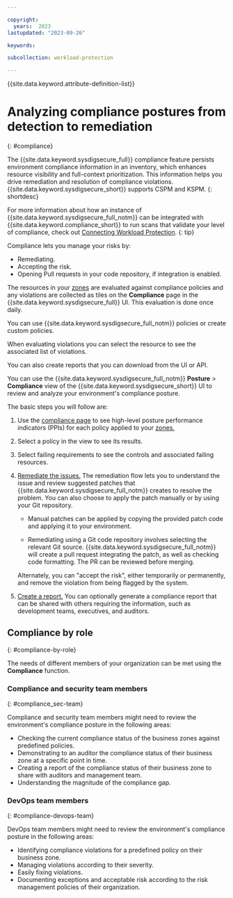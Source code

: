 ```yaml
---

copyright:
  years:  2023
lastupdated: "2023-09-26"

keywords:

subcollection: workload-protection

---
```


{{site.data.keyword.attribute-definition-list}}

# Analyzing compliance postures from detection to remediation
{: #compliance}

The {{site.data.keyword.sysdigsecure_full}} compliance feature persists environment compliance information in an inventory, which enhances resource visibility and full-context prioritization. This information helps you drive remediation and resolution of compliance violations. {{site.data.keyword.sysdigsecure_short}} supports CSPM and KSPM.
{: shortdesc}

For more information about how an instance of {{site.data.keyword.sysdigsecure_full_notm}} can be integrated with {{site.data.keyword.compliance_short}} to run scans that validate your level of compliance, check out [Connecting Workload Protection](/docs/security-compliance?topic=security-compliance-setup-workload-protection).
{: tip}

Compliance lets you manage your risks by:

* Remediating.
* Accepting the risk.
* Opening Pull requests in your code repository, if integration is enabled.

The resources in your [zones](/docs/workload-protection?topic=workload-protection-zones) are evaluated against compliance policies and any violations are collected as tiles on the **Compliance** page in the {{site.data.keyword.sysdigsecure_full}} UI.  This evaluation is done once daily.

You can use {{site.data.keyword.sysdigsecure_full_notm}} policies or create custom policies.

When evaluating violations you can select the resource to see the associated list of violations.

You can also create reports that you can download from the UI or API.


You can use the {{site.data.keyword.sysdigsecure_full_notm}} **Posture** > **Compliance** view of the {{site.data.keyword.sysdigsecure_short}} UI to review and analyze your environment's compliance posture.

The basic steps you will follow are:

1. Use the [compliance page](/docs/workload-protection?topic=workload-protection-compliance-understanding) to see high-level posture performance indicators (PPIs) for each policy applied to your [zones.](/docs/workload-protection?topic=workload-protection-zones)

2. Select a policy in the view to see its results.

3. Select failing requirements to see the controls and associated failing resources.

4. [Remediate the issues.](/docs/workload-protection?topic=workload-protection-evaluate-remediate) The remediation flow lets you to understand the issue and review suggested patches that {{site.data.keyword.sysdigsecure_full_notm}} creates to resolve the problem. You can also choose to apply the patch manually or by using your Git repository.

    - Manual patches can be applied by copying the provided patch code and applying it to your environment.

    - Remediating using a Git code repository involves selecting the relevant Git source. {{site.data.keyword.sysdigsecure_full_notm}} will create a pull request integrating the patch, as well as checking code formatting. The PR can be reviewed before merging.

    Alternately, you can "accept the risk", either temporarily or permanently, and remove the violation from being flagged by the system.

5. [Create a report.](/docs/workload-protection?topic=workload-protection-compliance-reports) You can optionally generate a compliance report that can be shared with others requiring the information, such as development teams, executives, and auditors.

## Compliance by role
{: #compliance-by-role}

The needs of different members of your organization can be met using the **Compliance** function.

### Compliance and security team members
{: #compliance_sec-team}

Compliance and security team members might need to review the environment's compliance posture in the following areas:

* Checking the current compliance status of the business zones against predefined policies.
* Demonstrating to an auditor the compliance status of their business zone at a specific point in time.
* Creating a report of the compliance status of their business zone to share with auditors and management team.
* Understanding the magnitude of the compliance gap.

### DevOps team members
{: #compliance-devops-team}

DevOps team members might need to review the environment's compliance posture in the following areas:

* Identifying compliance violations for a predefined policy on their business zone.
* Managing violations according to their severity.
* Easily fixing violations.
* Documenting exceptions and acceptable risk according to the risk management policies of their organization.
